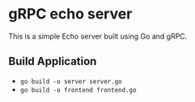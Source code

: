# gRPC echo server

This is a simple Echo server built using Go and gRPC.

## Build Application
- `go build -o server server.go`
- `go build -o frontend frontend.go`
